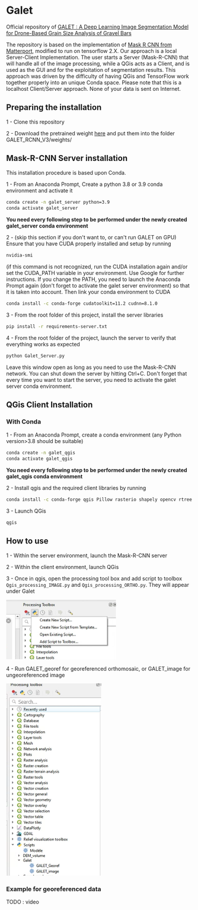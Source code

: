# Galet
Official repository of [GALET : A Deep Learning Image Segmentation Model for Drone-Based Grain Size Analysis of Gravel Bars](https://www.researchgate.net/publication/362231914_GALET_A_deep_learning_image_segmentation_model_for_drone-based_grain_size_analysis_of_gravel_bars)

The repository is based on the implementation of  [Mask R CNN from Matterport](https://github.com/matterport/Mask_RCNN), modified to run on tensorflow 2.X.
Our approach is a local Server-Client Implementation. The user starts a Server (Mask-R-CNN) that will handle all of the image processing, while a QGis acts as a Client, and is used as the GUI and for the exploitation of segmentation results. This approach was driven by the difficulty of having QGis and TensorFlow work together properly into an unique Conda space. Please note that this is a localhost Client/Server approach. None of your data is sent on Internet.


## Preparing the installation

1 - Clone this repository

2 - Download the pretrained weight [here](https://drive.google.com/file/d/18kRFTrrsK91y44fTgpr7q9e4fMKIAroQ/view?usp=sharing) and put them into the folder GALET_RCNN_V3/weights/


## Mask-R-CNN Server installation

This installation procedure is based upon Conda.

1 - From an Anaconda Prompt, Create a python 3.8 or 3.9 conda environment and activate it
```bash
conda create -n galet_server python=3.9
conda activate galet_server
```
**You need every following step to be performed under the newly created galet_server conda environment**

2 - (skip this section if you don't want to, or can't run GALET on GPU)
Ensure that you have CUDA properly installed and setup by running
```bash
nvidia-smi
```
(if this command is not recognized, run the CUDA installation again and/or set the CUDA_PATH variable in your environment. Use Google for further instructions. If you change the PATH, you need to launch the Anaconda Prompt again (don't forget to activate the galet server environment) so that it is taken into account.
Then link your conda environment to CUDA
```bash
conda install -c conda-forge cudatoolkit=11.2 cudnn=8.1.0
```

3 - From the root folder of this project, install the server libraries
```bash
pip install -r requirements-server.txt
```

4 - From the root folder of the project, launch the server to verify that everything works as expected
```bash
python Galet_Server.py
```
Leave this window open as long as you need to use the Mask-R-CNN network. You can shut down the server by hitting Ctrl+C. Don't forget that every time you want to start the server, you need to activate the galet server conda environment.


## QGis Client Installation

### With Conda
1 - From an Anaconda Prompt, create a conda environment (any Python version>3.8 should be suitable)
```bash
conda create -n galet_qgis
conda activate galet_qgis
```
**You need every following step to be performed under the newly created galet_qgis conda environment**

2 - Install qgis and the required client libraries by running
```bash
conda install -c conda-forge qgis Pillow rasterio shapely opencv rtree
```

3 - Launch QGis
```bash
qgis
```


## How to use
1 - Within the server environment, launch the Mask-R-CNN server

2 - Within the client environment, launch QGis

3 - Once in qgis, open the processing tool box and add script to toolbox `Qgis_processing_IMAGE.py` and `Qgis_processing_ORTHO.py`.
They will appear under Galet

![](img/Image2.png)


4 - Run GALET_georef for georeferenced orthomosaic, or GALET_image for ungeoreferenced image

![](img/Image1.png)

### Example for georeferenced data
TODO : video